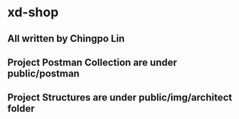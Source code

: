 # xd-shop

## All written by Chingpo Lin

## Project Postman Collection are under public/postman
## Project Structures are under public/img/architect folder

